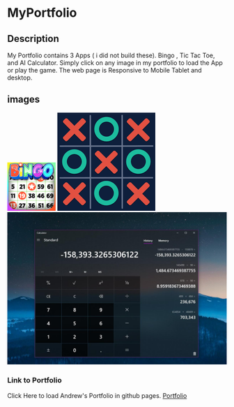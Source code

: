 # MyPortfolio

## Description

My Portfolio contains 3 Apps ( i did not build these).
Bingo , Tic Tac Toe, and AI Calculator. Simply click on any image in my portfolio to load the App or play the game.
The web page is Responsive to Mobile Tablet and desktop.

## images
<img src="./assets/images/bingo.png" style="max-width: 22%">
<img src="./assets/images/tictactoe.png">
<img src="./assets/images/calculator3.jpg">

### Link to Portfolio
Click Here to load Andrew's Portfolio in github pages.
<a href="https://andy316c.github.io/MyPortfolio/">Portfolio</a>
